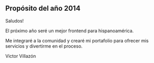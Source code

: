 ## Propósito del año 2014

Saludos!

El próximo año seré un mejor frontend para hispanoamérica.

Me integraré a la comunidad y crearé mi portafolio para ofrecer mis servicios y divertirme en el proceso.

Victor Villazón
